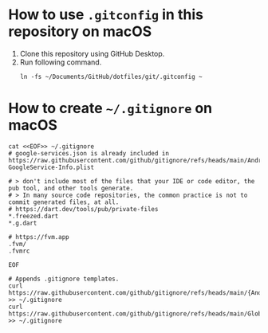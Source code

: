 # How to use `.gitconfig` in this repository on macOS
1. Clone this repository using GitHub Desktop.
2. Run following command.
    ```shell
    ln -fs ~/Documents/GitHub/dotfiles/git/.gitconfig ~
    ```

# How to create `~/.gitignore` on macOS
```shell
cat <<EOF>> ~/.gitignore
# google-services.json is already included in https://raw.githubusercontent.com/github/gitignore/refs/heads/main/Android.gitignore
GoogleService-Info.plist

# > don't include most of the files that your IDE or code editor, the pub tool, and other tools generate.
# > In many source code repositories, the common practice is not to commit generated files, at all.
# https://dart.dev/tools/pub/private-files
*.freezed.dart
*.g.dart

# https://fvm.app
.fvm/
.fvmrc

EOF

# Appends .gitignore templates.
curl https://raw.githubusercontent.com/github/gitignore/refs/heads/main/{Android,Dart,Firebase,Flutter,Gradle,Kotlin,Python,Swift}.gitignore >> ~/.gitignore
curl https://raw.githubusercontent.com/github/gitignore/refs/heads/main/Global/{macOS,VisualStudioCode,Xcode}.gitignore >> ~/.gitignore
```
